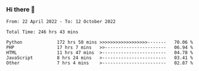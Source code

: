 ### Hi there 👋

<!--START_SECTION:waka-->

```text
From: 22 April 2022 - To: 12 October 2022

Total Time: 246 hrs 43 mins

Python             172 hrs 50 mins >>>>>>>>>>>>>>>>>>-------   70.06 %
PHP                17 hrs 7 mins   >>-----------------------   06.94 %
HTML               11 hrs 47 mins  >------------------------   04.78 %
JavaScript         8 hrs 24 mins   >------------------------   03.41 %
Other              7 hrs 4 mins    >------------------------   02.87 %
```

<!--END_SECTION:waka-->

<!--
**umarfarouk98/umarfarouk98** is a ✨ _special_ ✨ repository because its `README.md` (this file) appears on your GitHub profile.

Here are some ideas to get you started:

- 🔭 I’m currently working on ...
- 🌱 I’m currently learning ...
- 👯 I’m looking to collaborate on ...
- 🤔 I’m looking for help with ...
- 💬 Ask me about ...
- 📫 How to reach me: ...
- 😄 Pronouns: ...
- ⚡ Fun fact: ...
-->
